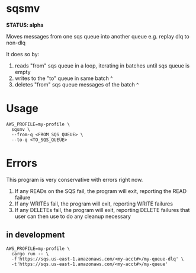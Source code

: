# sqsmv

**STATUS: alpha**

Moves messages from one sqs queue into another queue e.g. replay dlq to non-dlq

It does so by:
1. reads "from" sqs queue in a loop, iterating in batches until sqs queue is empty
2. writes to the "to" queue in same batch ^
3. deletes "from" sqs queue messages of the batch ^

# Usage

```
AWS_PROFILE=my-profile \
  sqsmv \
  --from-q <FROM_SQS_QUEUE> \
  --to-q <TO_SQS_QUEUE>
```

# Errors

This program is very conservative with errors right now.

1. If any READs on the SQS fail, the program will exit, reporting the READ failure
2. If any WRITEs fail, the program will exit, reporting WRITE failures
3. If any DELETEs fail, the program will exit, reporting DELETE failures that user can then use to do any cleanup necessary

## in development

```
AWS_PROFILE=my-profile \
  cargo run -- \
  -f'https://sqs.us-east-1.amazonaws.com/<my-acct#>/my-queue-dlq' \
  -t'https://sqs.us-east-1.amazonaws.com/<my-acct#>/my-queue'
```